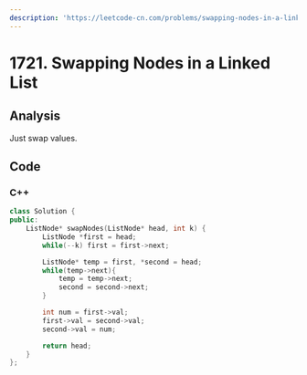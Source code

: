 ```yaml
---
description: 'https://leetcode-cn.com/problems/swapping-nodes-in-a-linked-list/'
---
```


# 1721. Swapping Nodes in a Linked List

## Analysis

Just swap values.

## Code

### C++

```cpp
class Solution {
public:
    ListNode* swapNodes(ListNode* head, int k) {
        ListNode *first = head;
        while(--k) first = first->next;

        ListNode* temp = first, *second = head;
        while(temp->next){
            temp = temp->next;
            second = second->next;
        }

        int num = first->val;
        first->val = second->val;
        second->val = num;

        return head;
    }
};
```

